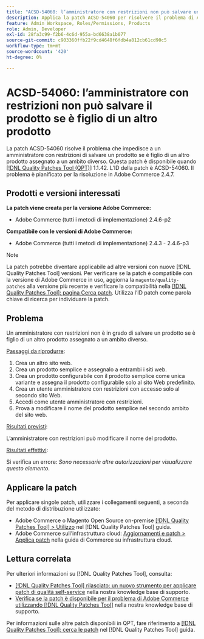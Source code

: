 ```yaml
---
title: "ACSD-54060: l’amministratore con restrizioni non può salvare un prodotto se è figlio di un altro prodotto"
description: Applica la patch ACSD-54060 per risolvere il problema di Adobe Commerce, a causa del quale un amministratore con restrizioni non è in grado di salvare un prodotto se è figlio di un altro prodotto assegnato a un ambito diverso.
feature: Admin Workspace, Roles/Permissions, Products
role: Admin, Developer
exl-id: 28fa3c99-f2b6-4c6d-955a-bd6638a1b077
source-git-commit: c903360ffb22f9cd4648f6fdb4a812cb61cd90c5
workflow-type: tm+mt
source-wordcount: '420'
ht-degree: 0%

---
```


# ACSD-54060: l’amministratore con restrizioni non può salvare il prodotto se è figlio di un altro prodotto

La patch ACSD-54060 risolve il problema che impedisce a un amministratore con restrizioni di salvare un prodotto se è figlio di un altro prodotto assegnato a un ambito diverso. Questa patch è disponibile quando [[!DNL Quality Patches Tool (QPT)]](/help/announcements/adobe-commerce-announcements/magento-quality-patches-released-new-tool-to-self-serve-quality-patches.md) 1.1.42. L’ID della patch è ACSD-54060. Il problema è pianificato per la risoluzione in Adobe Commerce 2.4.7.

## Prodotti e versioni interessati

**La patch viene creata per la versione Adobe Commerce:**

* Adobe Commerce (tutti i metodi di implementazione) 2.4.6-p2

**Compatibile con le versioni di Adobe Commerce:**

* Adobe Commerce (tutti i metodi di implementazione) 2.4.3 - 2.4.6-p3

>[!NOTE]
>
>La patch potrebbe diventare applicabile ad altre versioni con nuove [!DNL Quality Patches Tool] versioni. Per verificare se la patch è compatibile con la versione di Adobe Commerce in uso, aggiorna la `magento/quality-patches` alla versione più recente e verificare la compatibilità nella [[!DNL Quality Patches Tool]: pagina Cerca patch](https://experienceleague.adobe.com/tools/commerce-quality-patches/index.html). Utilizza l’ID patch come parola chiave di ricerca per individuare la patch.

## Problema

Un amministratore con restrizioni non è in grado di salvare un prodotto se è figlio di un altro prodotto assegnato a un ambito diverso.

<u>Passaggi da riprodurre</u>:

1. Crea un altro sito web.
1. Crea un prodotto semplice e assegnalo a entrambi i siti web.
1. Crea un prodotto configurabile con il prodotto semplice come unica variante e assegna il prodotto configurabile solo al sito Web predefinito.
1. Crea un utente amministratore con restrizioni con accesso solo al secondo sito Web.
1. Accedi come utente amministratore con restrizioni.
1. Prova a modificare il nome del prodotto semplice nel secondo ambito del sito web.

<u>Risultati previsti</u>:

L’amministratore con restrizioni può modificare il nome del prodotto.

<u>Risultati effettivi</u>:

Si verifica un errore: *Sono necessarie altre autorizzazioni per visualizzare questo elemento*.

## Applicare la patch

Per applicare singole patch, utilizzare i collegamenti seguenti, a seconda del metodo di distribuzione utilizzato:

* Adobe Commerce o Magento Open Source on-premise [[!DNL Quality Patches Tool] > Utilizzo](https://experienceleague.adobe.com/docs/commerce-operations/tools/quality-patches-tool/usage.html) nel [!DNL Quality Patches Tool] guida.
* Adobe Commerce sull’infrastruttura cloud: [Aggiornamenti e patch > Applica patch](https://experienceleague.adobe.com/docs/commerce-cloud-service/user-guide/develop/upgrade/apply-patches.html) nella guida di Commerce su infrastruttura cloud.

## Lettura correlata

Per ulteriori informazioni su [!DNL Quality Patches Tool], consulta:

* [[!DNL Quality Patches Tool] rilasciato: un nuovo strumento per applicare patch di qualità self-service](/help/announcements/adobe-commerce-announcements/magento-quality-patches-released-new-tool-to-self-serve-quality-patches.md) nella nostra knowledge base di supporto.
* [Verifica se la patch è disponibile per il problema di Adobe Commerce utilizzando [!DNL Quality Patches Tool]](/help/support-tools/patches-available-in-qpt-tool/check-patch-for-magento-issue-with-magento-quality-patches.md) nella nostra knowledge base di supporto.

Per informazioni sulle altre patch disponibili in QPT, fare riferimento a [[!DNL Quality Patches Tool]: cerca le patch](https://experienceleague.adobe.com/tools/commerce-quality-patches/index.html) nel [!DNL Quality Patches Tool] guida.
